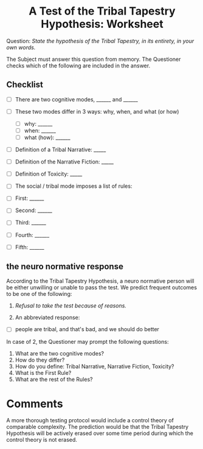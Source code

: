 <h1 align="center" >A Test of the Tribal Tapestry Hypothesis: Worksheet</h1>

Question: *State the hypothesis of the Tribal Tapestry, in its entirety, in your own words.*

The Subject must answer this question from memory. The Questioner checks which of the following are included in the answer.

## Checklist
- [ ] There are two cognitive modes, ______ and ______
- [ ] These two modes differ in 3 ways: why, when, and what (or how)
  - [ ] why: ______
  - [ ] when: ______
  - [ ] what (how): ______

- [ ] Definition of a Tribal Narrative: _____
- [ ] Definition of the Narrative Fiction: _____
- [ ] Definition of Toxicity: _____

- [ ] The social / tribal mode imposes a list of rules:
- [ ] First: ______
- [ ] Second: ______
- [ ] Third: ______
- [ ] Fourth: ______
- [ ] Fifth: ______

## the neuro normative response
According to the Tribal Tapestry Hypothesis, a neuro normative person will be either unwilling or unable to pass the test. We predict frequent outcomes to be one of the following:

1. *Refusal to take the test because of reasons.*

2. An abbreviated response:
- [ ] people are tribal, and that's bad, and we should do better

In case of 2, the Questioner may prompt the following questions:
1. What are the two cognitive modes?
2. How do they differ?
3. How do you define: Tribal Narrative, Narrative Fiction, Toxicity?
4. What is the First Rule?
5. What are the rest of the Rules?

# Comments

A more thorough testing protocol would include a control theory of comparable complexity. The prediction would be that the Tribal Tapestry Hypothesis will be actively erased over some time period during which the control theory is not erased.
   

